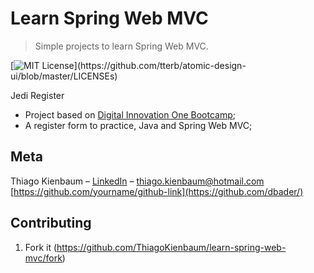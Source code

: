 # Learn Spring Web MVC
> Simple projects to learn Spring Web MVC.

[![MIT License](https://img.shields.io/apm/l/atomic-design-ui.svg?)](https://github.com/tterb/atomic-design-ui/blob/master/LICENSEs)

Jedi Register   
  - Project based on [Digital Innovation One Bootcamp](https://web.digitalinnovation.one/);
  - A register form to practice, Java and Spring Web MVC;

## Meta

Thiago Kienbaum – [LinkedIn](https://www.linkedin.com/in/thiago-kienbaum/) – thiago.kienbaum@hotmail.com
[https://github.com/yourname/github-link](https://github.com/dbader/)

## Contributing

1. Fork it (<https://github.com/ThiagoKienbaum/learn-spring-web-mvc/fork>)
